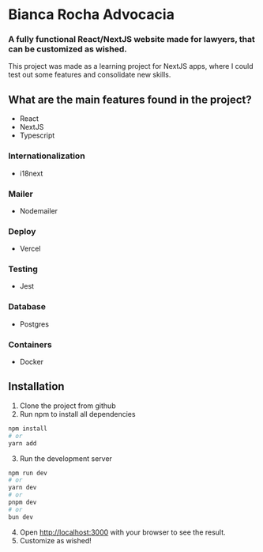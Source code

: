 # Bianca Rocha Advocacia

### A fully functional React/NextJS website made for lawyers, that can be customized as wished.

This project was made as a learning project for NextJS apps, where I could test out some features and consolidate new skills.

## What are the main features found in the project?

- React
- NextJS
- Typescript

### Internationalization

- i18next

### Mailer

- Nodemailer

### Deploy

- Vercel

### Testing

- Jest

### Database

- Postgres

### Containers

- Docker

## Installation

1. Clone the project from github
2. Run npm to install all dependencies

```bash
npm install
# or
yarn add
```

3. Run the development server

```bash
npm run dev
# or
yarn dev
# or
pnpm dev
# or
bun dev
```

4. Open [http://localhost:3000](http://localhost:3000) with your browser to see the result.
5. Customize as wished!
